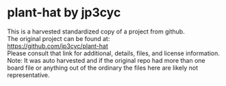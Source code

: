 
# plant-hat by jp3cyc  
This is a harvested standardized copy of a project from github.  
The original project can be found at:  
https://github.com/jp3cyc/plant-hat  
Please consult that link for additional, details, files, and license information.  
Note: It was auto harvested and if the original repo had more than one board file or anything out of the ordinary the files here are likely not representative.  
    